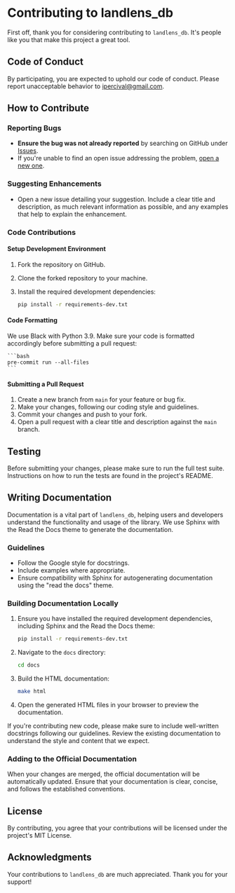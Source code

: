 # Contributing to landlens_db

First off, thank you for considering contributing to `landlens_db`. It's people like you that make this
project a great tool.

## Code of Conduct

By participating, you are expected to uphold our code of conduct. Please report unacceptable
behavior to [ipercival@gmail.com](ipercival@gmail.com).

## How to Contribute

### Reporting Bugs

- **Ensure the bug was not already reported** by searching on GitHub under [Issues](https://github.com/username/landlens_db/issues).
- If you're unable to find an open issue addressing the problem, [open a new one](https://github.com/username/landlens_db/issues/new).

### Suggesting Enhancements

- Open a new issue detailing your suggestion. Include a clear title and description, as much relevant information as possible, and any examples that help to explain the enhancement.

### Code Contributions

#### Setup Development Environment

1. Fork the repository on GitHub.
2. Clone the forked repository to your machine.
3. Install the required development dependencies:

   ```bash
   pip install -r requirements-dev.txt
    ```

#### Code Formatting

We use Black with Python 3.9. Make sure your code is formatted accordingly before submitting a pull request:

    ```bash
    pre-commit run --all-files
    ```

#### Submitting a Pull Request

1. Create a new branch from `main` for your feature or bug fix.
2. Make your changes, following our coding style and guidelines.
3. Commit your changes and push to your fork.
4. Open a pull request with a clear title and description against the `main` branch.

## Testing

Before submitting your changes, please make sure to run the full test suite. Instructions on how to run the tests
are found in the project's README.

## Writing Documentation

Documentation is a vital part of `landlens_db`, helping users and developers understand the functionality 
and usage of the library. We use Sphinx with the Read the Docs theme to generate the documentation.

### Guidelines

- Follow the Google style for docstrings.
- Include examples where appropriate.
- Ensure compatibility with Sphinx for autogenerating documentation using the "read the docs" theme.

### Building Documentation Locally

1. Ensure you have installed the required development dependencies, including Sphinx and the Read the Docs theme:

   ```bash
   pip install -r requirements-dev.txt
   ```

2. Navigate to the `docs` directory:

   ```bash
   cd docs
   ```

3. Build the HTML documentation:

   ```bash
   make html
   ```

4. Open the generated HTML files in your browser to preview the documentation.

If you're contributing new code, please make sure to include well-written docstrings following our
guidelines. Review the existing documentation to understand the style and content that we expect.

### Adding to the Official Documentation

When your changes are merged, the official documentation will be automatically updated. Ensure that
your documentation is clear, concise, and follows the established conventions.

## License

By contributing, you agree that your contributions will be licensed under the project's MIT License.

## Acknowledgments

Your contributions to `landlens_db` are much appreciated. Thank you for your support!
